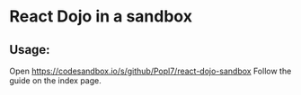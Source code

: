 # React Dojo in a sandbox

## Usage:

Open https://codesandbox.io/s/github/Popl7/react-dojo-sandbox
Follow the guide on the index page.
